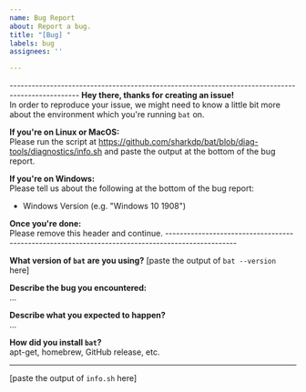 ```yaml
---
name: Bug Report
about: Report a bug.
title: "[Bug] "
labels: bug
assignees: ''

---
```


\-------------------------------------------------------------------------------------------------
**Hey there, thanks for creating an issue!**  
In order to reproduce your issue, we might need to know a little bit more about the environment
which you're running `bat` on.

**If you're on Linux or MacOS:**  
Please run the script at https://github.com/sharkdp/bat/blob/diag-tools/diagnostics/info.sh and
paste the output at the bottom of the bug report.

**If you're on Windows:**  
Please tell us about the following at the bottom of the bug report:

- Windows Version (e.g. "Windows 10 1908")

**Once you're done:**  
Please remove this header and continue.
\-------------------------------------------------------------------------------------------------

**What version of `bat` are you using?**
[paste the output of `bat --version` here]

**Describe the bug you encountered:**  
...

**Describe what you expected to happen?**  
...

**How did you install `bat`?**  
apt-get, homebrew, GitHub release, etc.

---

[paste the output of `info.sh` here]

